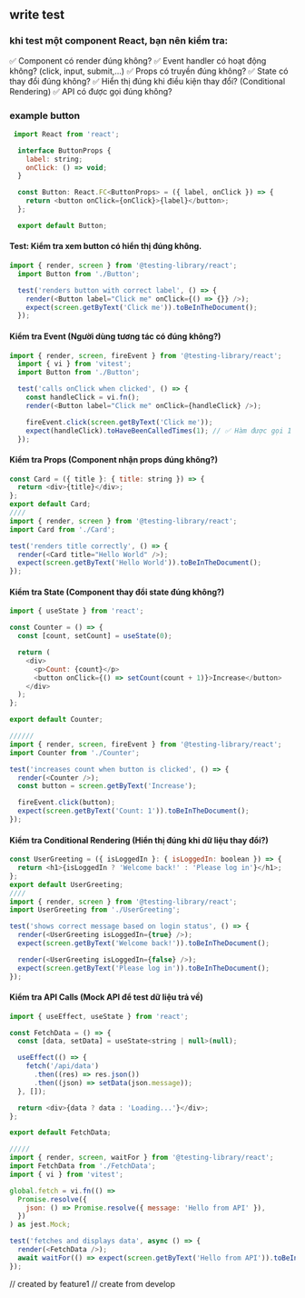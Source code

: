 ## write test
### khi test một component React, bạn nên kiểm tra:
✅ Component có render đúng không?
✅ Event handler có hoạt động không? (click, input, submit,...)
✅ Props có truyền đúng không?
✅ State có thay đổi đúng không?
✅ Hiển thị đúng khi điều kiện thay đổi? (Conditional Rendering)
✅ API có được gọi đúng không?

### example button
```javascript
 import React from 'react';

  interface ButtonProps {
    label: string;
    onClick: () => void;
  }

  const Button: React.FC<ButtonProps> = ({ label, onClick }) => {
    return <button onClick={onClick}>{label}</button>;
  };

  export default Button;
```
####  Test: Kiểm tra xem button có hiển thị đúng không.
```javascript
import { render, screen } from '@testing-library/react';
  import Button from './Button';

  test('renders button with correct label', () => {
    render(<Button label="Click me" onClick={() => {}} />);
    expect(screen.getByText('Click me')).toBeInTheDocument();
  });
```
#### Kiểm tra Event (Người dùng tương tác có đúng không?)
```javascript
import { render, screen, fireEvent } from '@testing-library/react';
  import { vi } from 'vitest';
  import Button from './Button';

  test('calls onClick when clicked', () => {
    const handleClick = vi.fn();
    render(<Button label="Click me" onClick={handleClick} />);

    fireEvent.click(screen.getByText('Click me'));
    expect(handleClick).toHaveBeenCalledTimes(1); // ✅ Hàm được gọi 1 lần
  });
```
#### Kiểm tra Props (Component nhận props đúng không?)
```javascript
const Card = ({ title }: { title: string }) => {
  return <div>{title}</div>;
};
export default Card;
////
import { render, screen } from '@testing-library/react';
import Card from './Card';

test('renders title correctly', () => {
  render(<Card title="Hello World" />);
  expect(screen.getByText('Hello World')).toBeInTheDocument();
});
```
#### Kiểm tra State (Component thay đổi state đúng không?)
```javascript
import { useState } from 'react';

const Counter = () => {
  const [count, setCount] = useState(0);

  return (
    <div>
      <p>Count: {count}</p>
      <button onClick={() => setCount(count + 1)}>Increase</button>
    </div>
  );
};

export default Counter;

//////
import { render, screen, fireEvent } from '@testing-library/react';
import Counter from './Counter';

test('increases count when button is clicked', () => {
  render(<Counter />);
  const button = screen.getByText('Increase');

  fireEvent.click(button);
  expect(screen.getByText('Count: 1')).toBeInTheDocument();
});
```

#### Kiểm tra Conditional Rendering (Hiển thị đúng khi dữ liệu thay đổi?)
```javascript
const UserGreeting = ({ isLoggedIn }: { isLoggedIn: boolean }) => {
  return <h1>{isLoggedIn ? 'Welcome back!' : 'Please log in'}</h1>;
};
export default UserGreeting;
////
import { render, screen } from '@testing-library/react';
import UserGreeting from './UserGreeting';

test('shows correct message based on login status', () => {
  render(<UserGreeting isLoggedIn={true} />);
  expect(screen.getByText('Welcome back!')).toBeInTheDocument();

  render(<UserGreeting isLoggedIn={false} />);
  expect(screen.getByText('Please log in')).toBeInTheDocument();
});
```
####  Kiểm tra API Calls (Mock API để test dữ liệu trả về)
```javascript
import { useEffect, useState } from 'react';

const FetchData = () => {
  const [data, setData] = useState<string | null>(null);

  useEffect(() => {
    fetch('/api/data')
      .then((res) => res.json())
      .then((json) => setData(json.message));
  }, []);

  return <div>{data ? data : 'Loading...'}</div>;
};

export default FetchData;

/////
import { render, screen, waitFor } from '@testing-library/react';
import FetchData from './FetchData';
import { vi } from 'vitest';

global.fetch = vi.fn(() =>
  Promise.resolve({
    json: () => Promise.resolve({ message: 'Hello from API' }),
  })
) as jest.Mock;

test('fetches and displays data', async () => {
  render(<FetchData />);
  await waitFor(() => expect(screen.getByText('Hello from API')).toBeInTheDocument());
});
```
// created by feature1
// create from develop